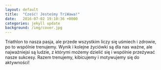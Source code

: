 ```yaml
---
layout: default
title:  "Cześć! Jesteśmy TriWawa!"
date:   2016-07-02 19:10:36 +0000
categories: jekyll update
background: /img/cover.jpg
---
```


Triathlon to nasza pasja, ale przede wszystkim liczy się uśmiech i zdrowie, po to wspólnie trenujemy. Wynik i kolejne życiówki są dla nas ważne, ale najważniejsi są ludzie, z którymi możemy dzielić się i wspólnie przeżywać nasze sukcesy. Razem trenujemy, kibicujemy i motywujemy się do aktywności!